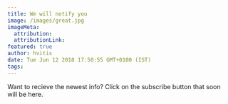 ```yaml
---
title: We will notify you
image: /images/great.jpg
imageMeta:
  attribution:
  attributionLink:
featured: true
author: hvitis
date: Tue Jun 12 2018 17:50:55 GMT+0100 (IST)
tags:
---
```


Want to recieve the newest info? 
Click on the subscribe button that soon will be here.